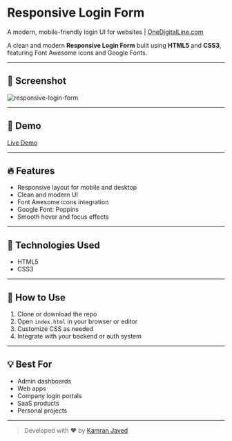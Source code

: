 # Responsive Login Form
A modern, mobile-friendly login UI for websites | [OneDigitalLine.com](https://onedigitalline.com)

A clean and modern **Responsive Login Form** built using **HTML5** and **CSS3**, featuring Font Awesome icons and Google Fonts.

---
## 📸 Screenshot
![responsive-login-form](https://github.com/user-attachments/assets/8f71cb29-a2b2-450d-aca0-2598ff5764fc)

---

## 🚀 Demo
[Live Demo](https://projects.kamranjaved.online/responsive-login-form)

---

## 🔥 Features
- Responsive layout for mobile and desktop
- Clean and modern UI
- Font Awesome icons integration
- Google Font: Poppins
- Smooth hover and focus effects

---

## 🧰 Technologies Used
- HTML5
- CSS3

---

## 📂 How to Use
1. Clone or download the repo
2. Open `index.html` in your browser or editor
3. Customize CSS as needed
4. Integrate with your backend or auth system

---

## 💡 Best For
- Admin dashboards
- Web apps
- Company login portals
- SaaS products
- Personal projects

---

> Developed with ❤️ by [Kamran Javed](https://onedigitalline.com)  
